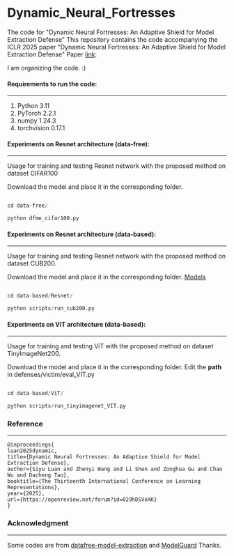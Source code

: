 # Dynamic_Neural_Fortresses

The code for "Dynamic Neural Fortresses: An Adaptive Shield for Model Extraction Defense"
This repository contains the code accompanying the ICLR 2025 paper "Dynamic Neural Fortresses: An Adaptive Shield for Model Extraction Defense" Paper [link](https://openreview.net/pdf?id=029hDSVoXK): 

I am organizing the code. :)
#### Requirements to run the code:
---

1. Python 3.11
2. PyTorch 2.2.1
3. numpy 1.24.3
4. torchvision 0.17.1




#### Experiments on Resnet architecture (data-free):
---
Usage for training and testing Resnet network with the proposed method on dataset CIFAR100

Download the model and place it in the corresponding folder.

```python

cd data-free/

python dfme_cifar100.py
```
#### Experiments on Resnet architecture (data-based):
---
Usage for training and testing Resnet network with the proposed method on dataset CUB200.

Download the model and place it in the corresponding folder.  [Models](https://drive.google.com/drive/folders/1P6KswhgF2e87fJ8zoeQaTwJk9eQO6W3c?usp=sharing)

```python

cd data-based/Resnet/

python scripts/run_cub200.py
```

#### Experiments on ViT architecture (data-based):
---
Usage for training and testing ViT with the proposed method on dataset TinyImageNet200.

Download the model and place it in the corresponding folder. Edit the **path** in defenses/victim/eval_VIT.py

```python

cd data-based/ViT/

python scripts/run_tinyimagenet_VIT.py

```




### Reference
---

```
@inproceedings{
luan2025dynamic,
title={Dynamic Neural Fortresses: An Adaptive Shield for Model Extraction Defense},
author={Siyu Luan and Zhenyi Wang and Li Shen and Zonghua Gu and Chao Wu and Dacheng Tao},
booktitle={The Thirteenth International Conference on Learning Representations},
year={2025},
url={https://openreview.net/forum?id=029hDSVoXK}
}
```

### Acknowledgment
---

Some codes are from [datafree-model-extraction](https://github.com/cake-lab/datafree-model-extraction.git) and [ModelGuard](https://github.com/Yoruko-Tang/ModelGuard.git) Thanks.

